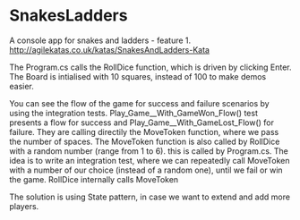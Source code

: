 # SnakesLadders

A console app for snakes and ladders - feature 1.
http://agilekatas.co.uk/katas/SnakesAndLadders-Kata

The Program.cs calls the RollDice function, which is driven by clicking Enter.
The Board is intialised with 10 squares, instead of 100 to make demos easier.

You can see the flow of the game for success and failure scenarios by using the integration tests.
Play_Game__With_GameWon_Flow() test presents a flow for success and Play_Game__With_GameLost_Flow() for failure.
They are calling directily the MoveToken function, where we pass the number of spaces. 
The MoveToken function is also called by RollDice with a random number (range from 1 to 6). this is called by Program.cs.
The idea is to write an integration test, where we can repeatedly call MoveToken with a number of our choice (instead of a random one), until we fail or win the game. RollDice internally calls MoveToken

The solution is using State pattern, in case we want to extend and add more players.
